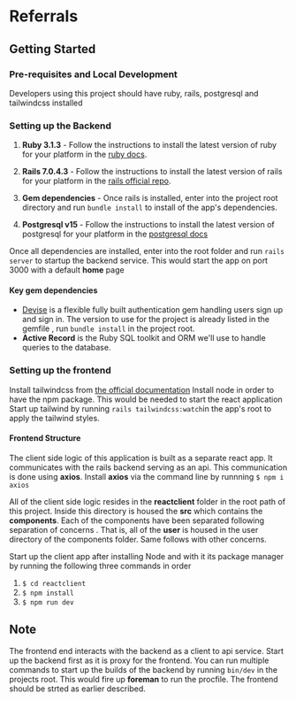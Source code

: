 # Referrals

## Getting Started

### Pre-requisites and Local Development

Developers using this project should have ruby, rails, postgresql and tailwindcss installed

### Setting up the Backend

1. **Ruby 3.1.3** - Follow the instructions to install the latest version of ruby for your platform in the [ruby docs](https://www.ruby-lang.org/en/documentation/installation/).

2. **Rails 7.0.4.3** - Follow the instructions to install the latest version of rails for your platform in the [rails official repo](https://github.com/rails/rails).

3. **Gem dependencies** - Once rails is installed, enter into the project root directory and run `bundle install` to install of the app's dependencies.

4. **Postgresql v15** - Follow the instructions to install the latest version of postgresql for your platform in the [postgresql docs](https://www.postgresql.org/download/)

Once all dependencies are installed, enter into the root folder and run `rails server` to startup the backend service. This would start the app on port 3000 with a default **home** page

#### Key gem dependencies

- [Devise](https://github.com/heartcombo/devise) is a flexible fully built authentication gem handling users sign up and sign in. The version to use for the project is already listed in the gemfile , run `bundle install` in the project root.
- **Active Record** is the Ruby SQL toolkit and ORM we'll use to handle queries to the database.

### Setting up the frontend

Install tailwindcss from [the official documentation](https://tailwindcss.com)
Install node in order to have the npm package. This would be needed to start the react application
Start up tailwind by running `rails tailwindcss:watch`in the app's root to apply the tailwind styles.

#### Frontend Structure

The client side logic of this application is built as a separate react app. It communicates with the rails backend serving as an api. This communication is done using **axios**. Install **axios** via the command line by runnning
`$ npm i axios`

All of the client side logic resides in the **reactclient** folder in the root path of this project. Inside this directory is housed the **src** which contains the **components**. Each of the components have been separated following separation of concerns . That is, all of the **user** is housed in the user directory of the components folder. Same follows with other concerns.

Start up the client app after installing Node and with it its package manager by running the following three commands in order

1. `$ cd reactclient`
2. `$ npm install`
3. `$ npm run dev`

## Note

The frontend end interacts with the backend as a client to api service. Start up the backend first as it is proxy for the frontend. You can run multiple commands to start up the builds of the backend by running `bin/dev` in the projects root. This would fire up **foreman** to run the procfile. The frontend should be strted as earlier described.
